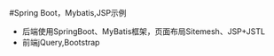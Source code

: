 #Spring Boot，Mybatis,JSP示例

*   后端使用SpringBoot、MyBatis框架，页面布局Sitemesh、JSP+JSTL
*   前端jQuery,Bootstrap
